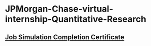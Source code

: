 # JPMorgan-Chase-virtual-internship-Quantitative-Research

## [Job Simulation Completion Certificate]()

